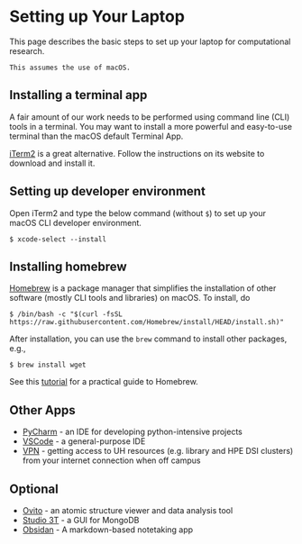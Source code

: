 # Setting up Your Laptop

This page describes the basic steps to set up your laptop for computational research.

```{warning}
This assumes the use of macOS.
```

## Installing a terminal app

A fair amount of our work needs to be performed using command line (CLI) tools in a terminal. You may want to install a more powerful and easy-to-use terminal than the macOS default Terminal App.

[iTerm2](https://iterm2.com) is a great alternative. Follow the instructions on its website to download and install it.

## Setting up developer environment

Open iTerm2 and type the below command (without `$`) to set up your macOS CLI developer environment.

```
$ xcode-select --install
```

## Installing homebrew

[Homebrew](https://brew.sh) is a package manager that simplifies the installation of other software (mostly CLI tools and libraries) on macOS. To install, do

```
$ /bin/bash -c "$(curl -fsSL https://raw.githubusercontent.com/Homebrew/install/HEAD/install.sh)"
```

After installation, you can use the `brew` command to install other packages, e.g.,

```
$ brew install wget
```

See this [tutorial](https://flaviocopes.com/homebrew/) for a practical guide to Homebrew.

## Other Apps

- [PyCharm](https://www.jetbrains.com/pycharm/) - an IDE for developing python-intensive projects
- [VSCode](https://code.visualstudio.com) - a general-purpose IDE
- [VPN](https://uh.edu/infotech/services/computing/networks/vpn/) - getting access to UH resources (e.g. library and HPE DSI clusters) from your internet connection when off campus

## Optional

- [Ovito](https://www.ovito.org) - an atomic structure viewer and data analysis tool
- [Studio 3T](https://studio3t.com) - a GUI for MongoDB
- [Obsidan](https://obsidian.md) - A markdown-based notetaking app
